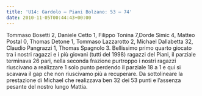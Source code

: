 ```yaml
---
title: 'U14: Gardolo – Piani Bolzano: 53 – 74'
date: 2010-11-05T00:44:43+00:00
---
```

Tommaso Bosetti 2, Daniele Cetto 1, Filippo Tonina 7,Dorde Simic 4, Matteo Postal 0, Thomas Detone 1, Tommaso Lazzarotto 2, Michael Dallabetta 32, Claudio Pangrazzi 1, Thomas Spagnolo 3. Bellissimo primo quarto giocato tra i nostri ragazzi e i più giovani (tutti del 1998) ragazzi del Piani, il parziale terminava 26 pari, nella seconda frazione purtroppo i nostri ragazzi riuscivano a realizzare 1 solo punto perdendo il parziale 18 a 1 e qui si scavava il gap che non riuscivamo più a recuperare. Da sottolineare la prestazione di Michael che realizzava ben 32 dei 53 punti e l’assenza pesante del nostro lungo Mattia.